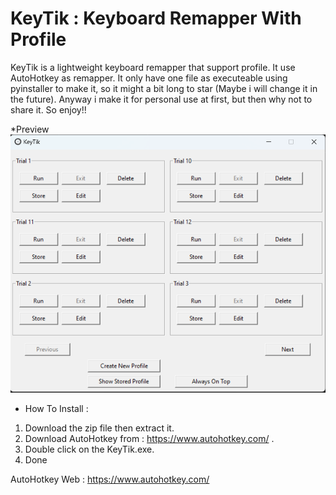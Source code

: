 # KeyTik : Keyboard Remapper With Profile
  KeyTik is a lightweight keyboard remapper that support profile. It use AutoHotkey as remapper.
It only have one file as executeable using pyinstaller to make it, so it might a bit long to 
star (Maybe i will change it in the future). Anyway i make it for personal use at first, but then 
why not to share it. So enjoy!!

*Preview
<img src="Data/picture/Preview.png" alt="Preview" width="600" />

* How To Install :
1. Download the zip file then extract it.
2. Download AutoHotkey from : https://www.autohotkey.com/ .
3. Double click on the KeyTik.exe.
4. Done

AutoHotkey Web :
https://www.autohotkey.com/
